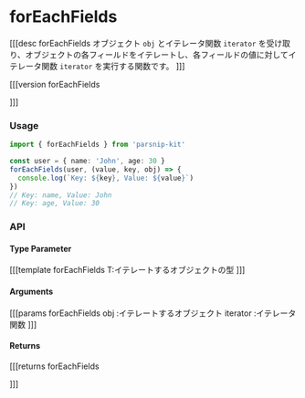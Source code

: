 # forEachFields
[[[desc forEachFields
オブジェクト `obj` とイテレータ関数 `iterator` を受け取り、オブジェクトの各フィールドをイテレートし、各フィールドの値に対してイテレータ関数 `iterator` を実行する関数です。
]]]

[[[version forEachFields
  
]]]
### Usage

```ts
import { forEachFields } from 'parsnip-kit'

const user = { name: 'John', age: 30 }
forEachFields(user, (value, key, obj) => {
  console.log(`Key: ${key}, Value: ${value}`)
})
// Key: name, Value: John
// Key: age, Value: 30
```


### API

#### Type Parameter
[[[template forEachFields
T:イテレートするオブジェクトの型
]]]
#### Arguments
[[[params forEachFields
obj :イテレートするオブジェクト
iterator :イテレータ関数
]]]
#### Returns
[[[returns forEachFields

]]]